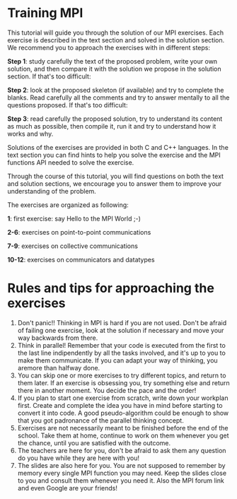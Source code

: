 # Training MPI

This tutorial will guide you through the solution of our MPI exercises. Each exercise is described in the text section and solved in the solution section. We recommend you to approach the exercises with in different steps:

**Step 1**: study carefully the text of the proposed problem, write your own solution, and then compare it with the solution we propose in the solution section. If that's too difficult:

**Step 2**: look at the proposed skeleton (if available) and try to complete the blanks. Read carefully all the comments and try to answer mentally to all the questions proposed. If that's too difficult:

**Step 3**: read carefully the proposed solution, try to understand its content as much as possible, then compile it, run it and try to understand how it works and why. 

Solutions of the exercises are provided in both C and C++ languages. In the text section you can find hints to help  you solve the exercise and the MPI functions API needed to solve the exercise.

Through the course of this tutorial, you will find questions on both the text and solution sections, we encourage you to answer them to improve your understanding of the problem.

The exercises are organized as following:

**1**: first exercise: say Hello to the MPI World ;-)

**2-6**: exercises on point-to-point communications

**7-9**: exercises on collective communications

**10-12**: exercises on communicators and datatypes

# Rules and tips for approaching the exercises

1. Don't panic!! Thinking in MPI is hard if you are not used. Don't be afraid of failing one exercise, look at the solution if necessary and move your way backwards from there.
2. Think in parallel! Remember that your code is executed from the first to the last line indipendently by all the tasks involved, and it's up to you to make them communicate. If you can adapt your way of thinking, you aremore than halfway done.
3. You can skip one or more exercises to try different topics, and return to them later. If an exercise is obsessing you, try something else and return there in another moment. You decide the pace and the order!
4. If you plan to start one exercise from scratch, write down your workplan first. Create and complete the idea you have in mind before starting to convert it into code. A good pseudo-algorithm could be enough to show that you got padronance of the parallel thinking concept.
5. Exercises are not necessarily meant to be finished before the end of the school. Take them at home, continue to work on them whenever you get the chance, until you are satisfied with the outcome.
6. The teachers are here for you, don't be afraid to ask them any question do you have while they are here with you!
7. The slides are also here for you. You are not supposed to remember by memory every single MPI function you may need. Keep the slides close to you and consult them whenever you need it. Also the MPI forum link and even Google are your friends!
